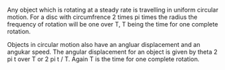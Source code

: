 Any object which is rotating at a steady rate is travelling in uniform circular motion. For a
disc with circumfrence 2 times pi times the radius the frequency of rotation will be one over T, T
being the time for one complete rotation.

Objects in circular motion also have an angluar displacement and an angukar speed. The angular 
displacement for an object is given by theta 2 pi t over T or 2 pi t / T. Again T is the time for 
one complete rotation.